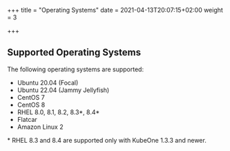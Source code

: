 +++
title = "Operating Systems"
date = 2021-04-13T20:07:15+02:00
weight = 3

+++

## Supported Operating Systems

The following operating systems are supported:

* Ubuntu 20.04 (Focal)
* Ubuntu 22.04 (Jammy Jellyfish)
* CentOS 7
* CentOS 8
* RHEL 8.0, 8.1, 8.2, 8.3\*, 8.4\*
* Flatcar
* Amazon Linux 2

\* RHEL 8.3 and 8.4 are supported only with KubeOne 1.3.3 and newer.
